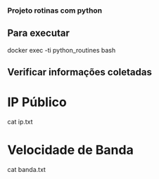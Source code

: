 ### Projeto rotinas com python

## Para executar
docker exec -ti python_routines bash

## Verificar informações coletadas

# IP Público
cat ip.txt 

# Velocidade de Banda
cat banda.txt